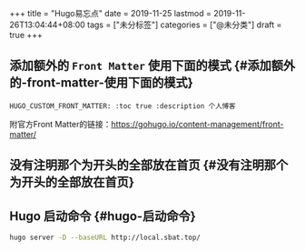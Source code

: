 +++
title = "Hugo易忘点"
date = 2019-11-25
lastmod = 2019-11-26T13:04:44+08:00
tags = ["未分标签"]
categories = ["@未分类"]
draft = true
+++

## 添加额外的 `Front Matter` 使用下面的模式 {#添加额外的-front-matter-使用下面的模式}

```nil
HUGO_CUSTOM_FRONT_MATTER: :toc true :description 个人博客
```

附官方Front Matter的链接：<https://gohugo.io/content-management/front-matter/>


## 没有注明那个为开头的全部放在首页 {#没有注明那个为开头的全部放在首页}


## Hugo 启动命令 {#hugo-启动命令}

```bash
hugo server -D --baseURL http://local.sbat.top/
```

